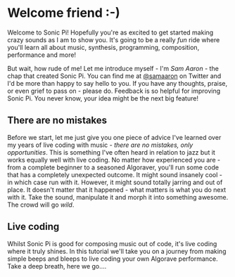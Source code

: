 # Welcome friend :-)

Welcome to Sonic Pi! Hopefully you're as excited to get started making crazy sounds as I am to show you. It's going to be a really *fun* ride where you'll learn all about music, synthesis, programming, composition, performance and more!

But wait, how rude of me! Let me introduce myself - I'm *Sam Aaron* - the chap that created Sonic Pi. You can find me at [@samaaron](http://twitter.com/samaaron) on Twitter and I'd be more than happy to say hello to you. If you have any thoughts, praise, or even grief to pass on - please do. Feedback is so helpful for improving Sonic Pi. You never know, your idea might be the next big feature!

## There are no mistakes

Before we start, let me just give you one piece of advice I've learned over my years of live coding with music - *there are no mistakes, only opportunities*. This is something I've often heard in relation to jazz but it works equally well with live coding. No matter how experienced you are - from a complete beginner to a seasoned Algoraver, you'll run some code that has a completely unexpected outcome. It might sound insanely cool - in which case run with it. However, it might sound totally jarring and out of place. It doesn't matter that it happened - what matters is what you do next with it. Take the sound, manipulate it and morph it into something awesome. The crowd will go *wild*.

## Live coding

Whilst Sonic Pi is good for composing music out of code, it's live coding where it truly shines. In this tutorial we'll take you on a journey from making simple beeps and bleeps to live coding your own Algorave performance. Take a deep breath, here we go....

